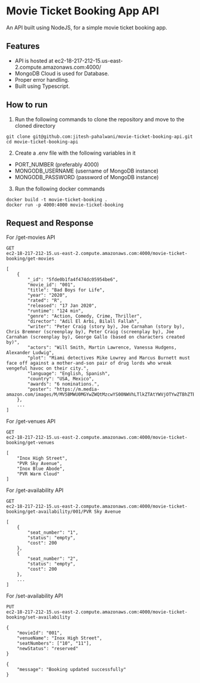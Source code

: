 # Movie Ticket Booking App API
An API built using NodeJS, for a simple movie ticket booking app.

## Features
- API is hosted at ec2-18-217-212-15.us-east-2.compute.amazonaws.com:4000/
- MongoDB Cloud is used for Database.
- Proper error handling.
- Built using Typescript.

## How to run
1. Run the following commands to clone the repository and move to the cloned directory
```
git clone git@github.com:jitesh-pahalwani/movie-ticket-booking-api.git
cd movie-ticket-booking-api
```
2. Create a .env file with the following variables in it
- PORT_NUMBER (preferably 4000)
- MONGODB_USERNAME (username of MongoDB instance)
- MONGODB_PASSWORD (password of MongoDB instance)

3. Run the following docker commands
```
docker build -t movie-ticket-booking .
docker run -p 4000:4000 movie-ticket-booking
```

## Request and Response
For /get-movies API
```
GET
ec2-18-217-212-15.us-east-2.compute.amazonaws.com:4000/movie-ticket-booking/get-movies
```
```
[
    {
        "_id": "5fde0b1fa4f474dc05954be6",
        "movie_id": "001",
        "title": "Bad Boys for Life",
        "year": "2020",
        "rated": "R",
        "released": "17 Jan 2020",
        "runtime": "124 min",
        "genre": "Action, Comedy, Crime, Thriller",
        "director": "Adil El Arbi, Bilall Fallah",
        "writer": "Peter Craig (story by), Joe Carnahan (story by), Chris Bremner (screenplay by), Peter Craig (screenplay by), Joe Carnahan (screenplay by), George Gallo (based on characters created by)",
        "actors": "Will Smith, Martin Lawrence, Vanessa Hudgens, Alexander Ludwig",
        "plot": "Miami detectives Mike Lowrey and Marcus Burnett must face off against a mother-and-son pair of drug lords who wreak vengeful havoc on their city.",
        "language": "English, Spanish",
        "country": "USA, Mexico",
        "awards": "6 nominations.",
        "poster": "https://m.media-amazon.com/images/M/MV5BMWU0MGYwZWQtMzcwYS00NWVhLTlkZTAtYWVjOTYwZTBhZTBiXkEyXkFqcGdeQXVyMTkxNjUyNQ@@._V1_SX300.jpg"
    },
    ...
]
```

For /get-venues API
```
GET
ec2-18-217-212-15.us-east-2.compute.amazonaws.com:4000/movie-ticket-booking/get-venues
```
```
[
    "Inox High Street",
    "PVR Sky Avenue",
    "Inox Blue Abode",
    "PVR Warm Cloud"
]
```

For /get-availability API
```
GET
ec2-18-217-212-15.us-east-2.compute.amazonaws.com:4000/movie-ticket-booking/get-availability/001/PVR Sky Avenue
```
```
[
    {
        "seat_number": "1",
        "status": "empty",
        "cost": 200
    },
    {
        "seat_number": "2",
        "status": "empty",
        "cost": 200
    },
    ...
]
```

For /set-availability API
```
PUT
ec2-18-217-212-15.us-east-2.compute.amazonaws.com:4000/movie-ticket-booking/set-availability

{
    "movieId": "001",
    "venueName": "Inox High Street",
    "seatNumbers": ["10", "11"],
    "newStatus": "reserved"
}
```
```
{
    "message": "Booking updated successfully"
}
```